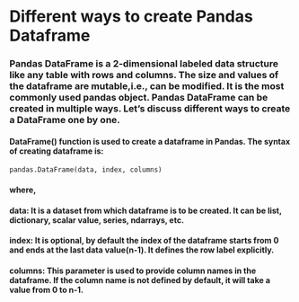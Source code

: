 # Different ways to create Pandas Dataframe

### Pandas DataFrame is a 2-dimensional labeled data structure like any table with rows and columns. The size and values of the dataframe are mutable,i.e., can be modified. It is the most commonly used pandas object. Pandas DataFrame can be created in multiple ways. Let’s discuss different ways to create a DataFrame one by one.

#### DataFrame() function is used to create a dataframe in Pandas. The syntax of creating dataframe is:

`pandas.DataFrame(data, index, columns)`

#### where,
#### data: It is a dataset from which dataframe is to be created. It can be list, dictionary, scalar value, series, ndarrays, etc.
#### index: It is optional, by default the index of the dataframe starts from 0 and ends at the last data value(n-1). It defines the row label explicitly.
#### columns: This parameter is used to provide column names in the dataframe. If the column name is not defined by default, it will take a value from 0 to n-1.
